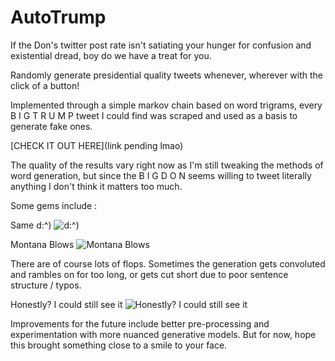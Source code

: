 # AutoTrump

If the Don's twitter post rate isn't satiating your hunger for confusion and existential dread, boy do we have a treat for you.

Randomly generate presidential quality tweets whenever, wherever with the click of a button!

Implemented through a simple markov chain based on word trigrams, every B I G T R U M P tweet I could find was scraped and used as a basis to
generate fake ones.

[CHECK IT OUT HERE](link pending lmao)

The quality of the results vary right now as I'm still tweaking the methods of word generation, but since the B I G D O N seems
willing to tweet literally anything I don't think it matters too much.

Some gems include :

Same d:^)
![d:^)](https://i.imgur.com/1uMZ44N.png)

Montana Blows
![Montana Blows](https://i.imgur.com/Quiwc1P.png)

There are of course lots of flops. Sometimes the generation gets convoluted and rambles on for too long, or gets cut short due to poor
sentence structure / typos.

Honestly? I could still see it
![Honestly? I could still see it](https://i.imgur.com/jXuDQ9m.png)

Improvements for the future include better pre-processing and experimentation with more nuanced generative models. But for now, hope this 
brought something close to a smile to your face.

